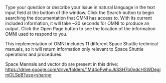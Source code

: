 Type your question or describe your issue in natural language in the text input field at the bottom of the window. Click the Search button to begin searching the documentation that OMNI has access to. With its current included information, it will take ~30 seconds for OMNI to produce an output. Click the Open Page button to see the location of the information OMNI used to respond to you. 

This implementation of OMNI includes 11 different Space Shuttle technical manuals, so it will return information only relevant to Space Shuttle operations and procedures.

Space Mannals and vector db are present in this drive: https://drive.google.com/drive/folders/1Md4oPwhoJkSSH7o0ndcHSWDegjmOLSpB?usp=sharing